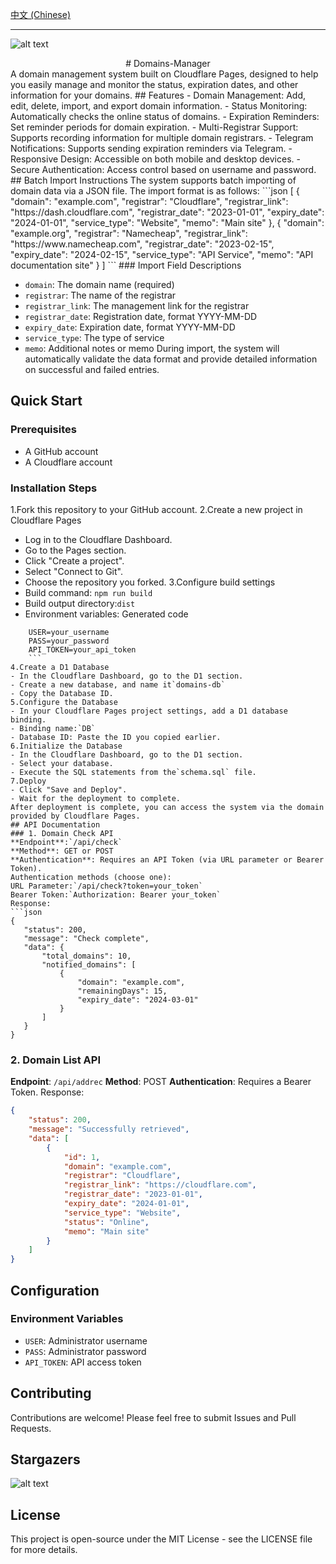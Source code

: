 [中文 (Chinese)](./README.md)

---
![alt text](https://github.com/user-attachments/assets/d7509dd3-5254-4af0-ad68-f8cbfdd0bcd9)
<div align="center">
# Domains-Manager
</div>
A domain management system built on Cloudflare Pages, designed to help you easily manage and monitor the status, expiration dates, and other information for your domains.
## Features
- Domain Management: Add, edit, delete, import, and export domain information.
- Status Monitoring: Automatically checks the online status of domains.
- Expiration Reminders: Set reminder periods for domain expiration.
- Multi-Registrar Support: Supports recording information for multiple domain registrars.
- Telegram Notifications: Supports sending expiration reminders via Telegram.
- Responsive Design: Accessible on both mobile and desktop devices.
- Secure Authentication: Access control based on username and password.
## Batch Import Instructions
The system supports batch importing of domain data via a JSON file. The import format is as follows:
```json
[
  {
    "domain": "example.com",
    "registrar": "Cloudflare",
    "registrar_link": "https://dash.cloudflare.com",
    "registrar_date": "2023-01-01",
    "expiry_date": "2024-01-01",
    "service_type": "Website",
    "memo": "Main site"
  },
  {
    "domain": "example.org",
    "registrar": "Namecheap",
    "registrar_link": "https://www.namecheap.com",
    "registrar_date": "2023-02-15",
    "expiry_date": "2024-02-15",
    "service_type": "API Service",
    "memo": "API documentation site"
  }
]
```
### Import Field Descriptions

- `domain`: The domain name (required)
- `registrar`: The name of the registrar
- `registrar_link`: The management link for the registrar
- `registrar_date`: Registration date, format YYYY-MM-DD
- `expiry_date`: Expiration date, format YYYY-MM-DD
- `service_type`: The type of service
- `memo`: Additional notes or memo
During import, the system will automatically validate the data format and provide detailed information on successful and failed entries.
## Quick Start
### Prerequisites
- A GitHub account
- A Cloudflare account
### Installation Steps
1.Fork this repository to your GitHub account.
2.Create a new project in Cloudflare Pages
- Log in to the Cloudflare Dashboard.
- Go to the Pages section.
- Click "Create a project".
- Select "Connect to Git".
- Choose the repository you forked.
3.Configure build settings
- Build command: `npm run build`
- Build output directory:`dist`
- Environment variables:
Generated code
 ```
     USER=your_username
     PASS=your_password
     API_TOKEN=your_api_token
     ```
4.Create a D1 Database
- In the Cloudflare Dashboard, go to the D1 section.
- Create a new database, and name it`domains-db`
- Copy the Database ID.
5.Configure the Database
- In your Cloudflare Pages project settings, add a D1 database binding.
- Binding name:`DB`
- Database ID: Paste the ID you copied earlier.
6.Initialize the Database
- In the Cloudflare Dashboard, go to the D1 section.
- Select your database.
- Execute the SQL statements from the`schema.sql` file.
7.Deploy
- Click "Save and Deploy".
- Wait for the deployment to complete.
After deployment is complete, you can access the system via the domain provided by Cloudflare Pages.
## API Documentation
### 1. Domain Check API
**Endpoint**:`/api/check`
**Method**: GET or POST
**Authentication**: Requires an API Token (via URL parameter or Bearer Token).
Authentication methods (choose one):
URL Parameter:`/api/check?token=your_token`
Bearer Token:`Authorization: Bearer your_token`
Response:
```json
{
    "status": 200,
    "message": "Check complete",
    "data": {
        "total_domains": 10,
        "notified_domains": [
            {
                "domain": "example.com",
                "remainingDays": 15,
                "expiry_date": "2024-03-01"
            }
        ]
    }
}
```
### 2. Domain List API
**Endpoint**: `/api/addrec`
**Method**: POST
**Authentication**: Requires a Bearer Token.
Response:
```json
{
    "status": 200,
    "message": "Successfully retrieved",
    "data": [
        {
            "id": 1,
            "domain": "example.com",
            "registrar": "Cloudflare",
            "registrar_link": "https://cloudflare.com",
            "registrar_date": "2023-01-01",
            "expiry_date": "2024-01-01",
            "service_type": "Website",
            "status": "Online",
            "memo": "Main site"
        }
    ]
}
```
## Configuration
### Environment Variables
- `USER`: Administrator username
- `PASS`: Administrator password
- `API_TOKEN`: API access token
## Contributing
Contributions are welcome! Please feel free to submit Issues and Pull Requests.
## Stargazers
![alt text](https://starchart.cc/wff0325/Domain-Manager.svg?variant=adaptive)
## License
This project is open-source under the MIT License - see the LICENSE file for more details.
